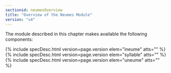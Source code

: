 ```yaml
---
sectionid: neumesOverview
title: "Overview of the Neumes Module"
version: "v4"
---
```





The module described in this chapter makes available the following components:



{% include specDesc.html version=page.version elem="ineume" atts="" %}
{% include specDesc.html version=page.version elem="syllable" atts="" %}
{% include specDesc.html version=page.version elem="uneume" atts="" %}






